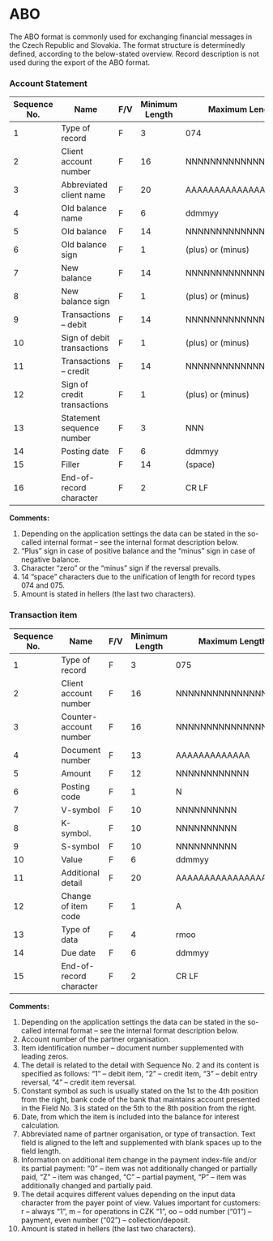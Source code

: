 # ABO

The ABO format is commonly used for exchanging financial messages in the Czech Republic and Slovakia. The format
structure is determinedly defined, according to the below-stated overview. Record description is not used during the
export of the ABO format.


### Account Statement

Sequence No. | Name | F/V | Minimum Length | Maximum Length | Content | Comment
-------------|------|-----|----------------|----------------|---------|--------
1  | Type of record              | F | 3  | 074                  |
2  | Client account number       | F | 16 | NNNNNNNNNNNNNNNN     | 1
3  | Abbreviated client name     | F | 20 | AAAAAAAAAAAAAAAAAAAA |
4  | Old balance name            | F | 6  | ddmmyy               |
5  | Old balance                 | F | 14 | NNNNNNNNNNNNNN       | 5
6  | Old balance sign            | F | 1  | (plus) or (minus)    | 2
7  | New balance                 | F | 14 | NNNNNNNNNNNNNN       | 5
8  | New balance sign            | F | 1  | (plus) or (minus)    | 2
9  | Transactions – debit        | F | 14 | NNNNNNNNNNNNNN       | 5
10 | Sign of debit transactions  | F | 1  | (plus) or (minus)    | 3
11 | Transactions – credit       | F | 14 | NNNNNNNNNNNNNN       | 5
12 | Sign of credit transactions | F | 1  | (plus) or (minus)    | 3
13 | Statement sequence number   | F | 3  | NNN                  |
14 | Posting date                | F | 6  | ddmmyy               |
15 | Filler                      | F | 14 | (space)              | 4
16 | End-of-record character     | F | 2  | CR LF                |

**Comments:**
1. Depending on the application settings the data can be stated in the so-called internal format – see the
internal format description below.
2. “Plus” sign in case of positive balance and the “minus” sign in case of negative balance.
3. Character “zero” or the “minus” sign if the reversal prevails.
4. 14 “space” characters due to the unification of length for record types 074 and 075.
5. Amount is stated in hellers (the last two characters).


### Transaction item

Sequence No. | Name | F/V | Minimum Length | Maximum Length | Content | Comment
-------------|------|-----|----------------|----------------|---------|--------
1  | Type of record          | F  | 3  | 075
2  | Client account number   | F  | 16 | NNNNNNNNNNNNNNNN     | 1
3  | Counter-account number  | F  | 16 | NNNNNNNNNNNNNNNN     | 1,2
4  | Document number         | F  | 13 | AAAAAAAAAAAAA        | 3
5  | Amount                  | F  | 12 | NNNNNNNNNNNN         | 10
6  | Posting code            | F  | 1  | N                    | 4
7  | V-symbol                | F  | 10 | NNNNNNNNNN           |
8  | K-symbol.               | F  | 10 | NNNNNNNNNN           | 5
9  | S-symbol                | F  | 10 | NNNNNNNNNN           |
10 | Value                   | F  | 6  | ddmmyy               | 6
11 | Additional detail       | F  | 20 | AAAAAAAAAAAAAAAAAAAA | 7
12 | Change of item code     | F  | 1  | A                    | 8
13 | Type of data            | F  | 4  | rmoo                 | 9
14 | Due date                | F  | 6  | ddmmyy               |
15 | End-of-record character | F  | 2  | CR LF                |

**Comments:**
1. Depending on the application settings the data can be stated in the so-called internal format – see the
internal format description below.
2. Account number of the partner organisation.
3. Item identification number – document number supplemented with leading zeros.
4. The detail is related to the detail with Sequence No. 2 and its content is specified as follows: “1” – debit
item, “2” – credit item, “3” – debit entry reversal, “4” – credit item reversal.
5. Constant symbol as such is usually stated on the 1st to the 4th position from the right, bank code of the
bank that maintains account presented in the Field No. 3 is stated on the 5th to the 8th position from the
right.
6. Date, from which the item is included into the balance for interest calculation.
7. Abbreviated name of partner organisation, or type of transaction. Text field is aligned to the left and
supplemented with blank spaces up to the field length.
8. Information on additional item change in the payment index-file and/or its partial payment: “0” – item was
not additionally changed or partially paid, “Z” – item was changed, “C” – partial payment, “P” – item was
additionally changed and partially paid.
9. The detail acquires different values depending on the input data character from the payer point of view.
Values important for customers: r – always “1”, m – for operations in CZK “1”, oo – odd number (“01”) –
payment, even number (“02”) – collection/deposit.
10. Amount is stated in hellers (the last two characters).
